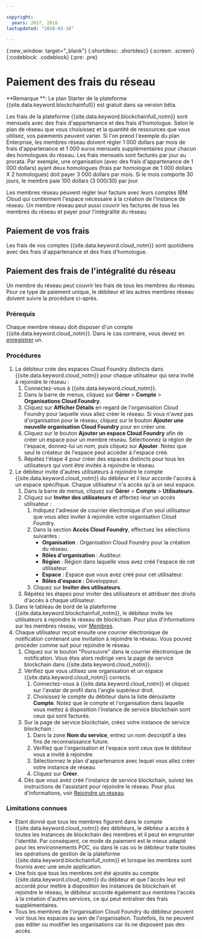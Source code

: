 ```yaml
---

copyright:
  years: 2017, 2018
lastupdated: "2018-03-16"

---
```


{:new_window: target="_blank"}
{:shortdesc: .shortdesc}
{:screen: .screen}
{:codeblock: .codeblock}
{:pre: .pre}

# Paiement des frais du réseau

**Remarque **: Le plan Starter de la plateforme {{site.data.keyword.blockchainfull}} est gratuit dans sa version bêta.

Les frais de la plateforme {{site.data.keyword.blockchainfull_notm}} sont mensuels avec des frais d'appartenance et des frais d'homologue. Selon le plan de réseau que vous choisissez et la quantité de ressources que vous utilisez, vos paiements peuvent varier. Si l'on prend l'exemple du plan Enterprise, les membres réseau  doivent régler 1 000 dollars par mois de frais d'appartenance et 1 000 euros mensuels supplémentaires pour chacun des homologues du réseau. Les frais mensuels sont facturés par jour au prorata. Par exemple, une organisation (avec des frais d'appartenance de 1 000 dollars) ayant deux homologues (frais par homologue de 1 000 dollars X 2 homologues) doit payer 3 000 dollars par mois. Si le mois comporte 30 jours, le membre paie 100 dollars (3 000/30) par jour. 

Les membres réseau peuvent régler leur facture avec leurs comptes IBM Cloud qui contiennent l'espace nécessaire à la création de l'instance de réseau. Un membre réseau peut aussi couvrir les factures de tous les membres du réseau et payer pour l'intégralité du réseau. 


## Paiement de vos frais
Les frais de vos comptes {{site.data.keyword.cloud_notm}} sont quotidiens avec des frais d'appartenance et des frais d'homologue. 


## Paiement des frais de l'intégralité du réseau
Un membre du réseau peut couvrir les frais de tous les membres du réseau. Pour ce type de paiement unique, le débiteur et les autres membres réseau doivent suivre la procédure ci-après.

### Prérequis
Chaque membre réseau doit disposer d'un compte {{site.data.keyword.cloud_notm}}. Dans le cas contraire, vous devez en [enregistrer](https://console.bluemix.net/registration/) un.

### Procédures
1. Le débiteur crée des espaces Cloud Foundry distincts dans {{site.data.keyword.cloud_notm}} pour chaque utilisateur qui sera invité à rejoindre le réseau :
   1. Connectez-vous à {{site.data.keyword.cloud_notm}}.
   2. Dans la barre de menus, cliquez sur **Gérer** > **Compte** > **Organisations Cloud Foundry**.
   3. Cliquez sur **Afficher Détails** en regard de l'organisation Cloud Foundry pour laquelle vous allez créer le réseau. Si vous n'avez pas d'organisation pour le réseau, cliquez sur le bouton **Ajouter une nouvelle organisation Cloud Foundry** pour en créer une.
   4. Cliquez sur le bouton **Ajouter un espace Cloud Foundry** afin de créer un espace pour un  membre réseau. Sélectionnez la région de l'espace, donnez-lui un nom, puis cliquez sur **Ajouter**. Notez que seul le créateur de l'espace peut accéder à l'espace créé.
   5. Répétez l'étape 4 pour créer des espaces distincts pour tous les utilisateurs qui vont être invités à rejoindre le réseau.
2. Le débiteur invite d'autres utilisateurs à rejoindre le compte {{site.data.keyword.cloud_notm}} du débiteur et il leur accorde l'accès à un espace spécifique. Chaque utilisateur n'a accès qu'à un seul espace.
   1. Dans la barre de menus, cliquez sur **Gérer** > **Compte** > **Utilisateurs**.  
   2. Cliquez sur **Inviter des utilisateurs** et affectez-leur un accès utilisateur :
      1. Indiquez l'adresse de courrier électronique d'un seul utilisateur que vous allez inviter à rejoindre votre organisation Cloud Foundry.
      2. Dans la section **Accès Cloud Foundry**, effectuez les sélections suivantes :
         - **Organisation** : Organisation Cloud Foundry pour la création du réseau.
         - **Rôles d'organisation** : Auditeur.
         - **Région** : Région dans laquelle vous avez créé l'espace de cet utilisateur.
         - **Espace** : Espace que vous avez créé pour cet utilisateur.
         - **Rôles d'espace** : Développeur.
      3. Cliquez sur **Inviter des utilisateurs**.
   3. Répétez les étapes pour inviter des utilisateurs et attribuer des droits d'accès à chaque utilisateur.
3. Dans le tableau de bord de la plateforme {{site.data.keyword.blockchainfull_notm}}, le débiteur invite les utilisateurs à rejoindre le réseau de blockchain. Pour plus d'informations sur les membres réseau, voir [Membres](https://console.bluemix.net/docs/services/blockchain/v10_dashboard.html#members).
4. Chaque utilisateur reçoit ensuite une courrier électronique de notification contenant une invitation à rejoindre le réseau. Vous pouvez procéder comme suit pour rejoindre le réseau.
   1. Cliquez sur le bouton "Poursuivre" dans le courrier électronique de notification. Vous êtes alors redirigé vers la page de service blockchain dans {{site.data.keyword.cloud_notm}}.
   2. Vérifiez que vous utilisez une organisation et un espace {{site.data.keyword.cloud_notm}} corrects.
      1. Connectez-vous à {{site.data.keyword.cloud_notm}} et cliquez sur l'avatar de profil dans l'angle supérieur droit.
      2. Choisissez le compte du débiteur dans la liste déroulante **Compte**. Notez que le compte et l'organisation dans laquelle vous mettez à disposition l'instance de service blockchain sont ceux qui sont facturés.  
   4. Sur la page de service blockchain, créez votre instance de service blockchain :
      1. Dans la zone **Nom du service**, entrez un nom descriptif à des fins de reconnaissance future.
      2. Vérifiez que l'organisation et l'espace sont ceux que le débiteur vous a invité à rejoindre. 
      3. Sélectionnez le plan d'appartenance avec lequel vous allez créer votre instance de réseau.
      4. Cliquez sur **Créer**.
   5. Dès que vous avez créé l'instance de service blockchain, suivez les instructions de l'assistant pour rejoindre le réseau. Pour plus d'informations, voir [Rejoindre un réseau](https://console.bluemix.net/docs/services/blockchain/get_start.html#joining-a-network).

### Limitations connues
- Etant donné que tous les membres figurent dans le compte {{site.data.keyword.cloud_notm}} des débiteurs, le débiteur a accès à toutes les instances de blockchain des membres et il peut en emprunter l'identité. Par conséquent, ce mode de paiement est le mieux adapté pour les environnements POC, ou dans le cas où le débiteur traite toutes les opérations de gestion de la plateforme {{site.data.keyword.blockchainfull_notm}} et lorsque les membres sont fournis avec une seule application.  
- Une fois que tous les membres ont été ajoutés au compte {{site.data.keyword.cloud_notm}} du débiteur et que l'accès leur est accordé pour mettre  à disposition les instances de blockchain et rejoindre le réseau, le débiteur accorde également aux membres l'accès à la création d'autres services, ce qui peut entraîner des frais supplémentaires.  
- Tous les membres de l'organisation Cloud Foundry du débiteur peuvent voir tous les espaces au sein de l'organisation. Toutefois, ils ne peuvent pas éditer ou modifier les organisations car ils ne disposent pas des accès. 
